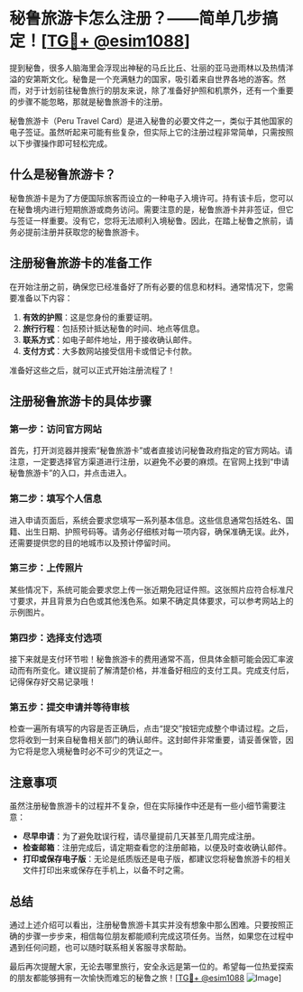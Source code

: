 # 秘鲁旅游卡怎么注册？——简单几步搞定！[[TG💪+ @esim1088](https://t.me/s/esim1088)]

提到秘鲁，很多人脑海里会浮现出神秘的马丘比丘、壮丽的亚马逊雨林以及热情洋溢的安第斯文化。秘鲁是一个充满魅力的国家，吸引着来自世界各地的游客。然而，对于计划前往秘鲁旅行的朋友来说，除了准备好护照和机票外，还有一个重要的步骤不能忽略，那就是秘鲁旅游卡的注册。

秘鲁旅游卡（Peru Travel Card）是进入秘鲁的必要文件之一，类似于其他国家的电子签证。虽然听起来可能有些复杂，但实际上它的注册过程非常简单，只需按照以下步骤操作即可轻松完成。

## 什么是秘鲁旅游卡？

秘鲁旅游卡是为了方便国际旅客而设立的一种电子入境许可。持有该卡后，您可以在秘鲁境内进行短期旅游或商务访问。需要注意的是，秘鲁旅游卡并非签证，但它与签证一样重要。没有它，您将无法顺利入境秘鲁。因此，在踏上秘鲁之旅前，请务必提前注册并获取您的秘鲁旅游卡。

## 注册秘鲁旅游卡的准备工作

在开始注册之前，确保您已经准备好了所有必要的信息和材料。通常情况下，您需要准备以下内容：

1. **有效的护照**：这是您身份的重要证明。
2. **旅行行程**：包括预计抵达秘鲁的时间、地点等信息。
3. **联系方式**：如电子邮件地址，用于接收确认邮件。
4. **支付方式**：大多数网站接受信用卡或借记卡付款。

准备好这些之后，就可以正式开始注册流程了！

## 注册秘鲁旅游卡的具体步骤

### 第一步：访问官方网站

首先，打开浏览器并搜索“秘鲁旅游卡”或者直接访问秘鲁政府指定的官方网站。请注意，一定要选择官方渠道进行注册，以避免不必要的麻烦。在官网上找到“申请秘鲁旅游卡”的入口，并点击进入。

### 第二步：填写个人信息

进入申请页面后，系统会要求您填写一系列基本信息。这些信息通常包括姓名、国籍、出生日期、护照号码等。请务必仔细核对每一项内容，确保准确无误。此外，还需要提供您的目的地城市以及预计停留时间。

### 第三步：上传照片

某些情况下，系统可能会要求您上传一张近期免冠证件照。这张照片应符合标准尺寸要求，并且背景为白色或其他浅色系。如果不确定具体要求，可以参考网站上的示例图片。

### 第四步：选择支付选项

接下来就是支付环节啦！秘鲁旅游卡的费用通常不高，但具体金额可能会因汇率波动而有所变化。建议提前了解清楚价格，并准备好相应的支付工具。完成支付后，记得保存好交易记录哦！

### 第五步：提交申请并等待审核

检查一遍所有填写的内容是否正确后，点击“提交”按钮完成整个申请过程。之后，您将收到一封来自秘鲁相关部门的确认邮件。这封邮件非常重要，请妥善保管，因为它将是您入境秘鲁时必不可少的凭证之一。

## 注意事项

虽然注册秘鲁旅游卡的过程并不复杂，但在实际操作中还是有一些小细节需要注意：

- **尽早申请**：为了避免耽误行程，请尽量提前几天甚至几周完成注册。
- **检查邮箱**：注册完成后，请定期查看您的注册邮箱，以便及时查收确认邮件。
- **打印或保存电子版**：无论是纸质版还是电子版，都建议您将秘鲁旅游卡的相关文件打印出来或保存在手机上，以备不时之需。

## 总结

通过上述介绍可以看出，注册秘鲁旅游卡其实并没有想象中那么困难。只要按照正确的步骤一步步来，相信每位朋友都能顺利完成这项任务。当然，如果您在过程中遇到任何问题，也可以随时联系相关客服寻求帮助。

最后再次提醒大家，无论去哪里旅行，安全永远是第一位的。希望每一位热爱探索的朋友都能够拥有一次愉快而难忘的秘鲁之旅！[[TG💪+ @esim1088](https://t.me/s/esim1088) ![Image](https://i.postimg.cc/4NQfJmqS/Snipaste-2025-05-13-00-14-12.png)]